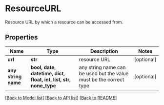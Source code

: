 # ResourceURL

Resource URL by which a resource can be accessed from. 

## Properties
Name | Type | Description | Notes
------------ | ------------- | ------------- | -------------
**url** | **str** | resource URL   | [optional] 
**any string name** | **bool, date, datetime, dict, float, int, list, str, none_type** | any string name can be used but the value must be the correct type | [optional]

[[Back to Model list]](../README.md#documentation-for-models) [[Back to API list]](../README.md#documentation-for-api-endpoints) [[Back to README]](../README.md)



